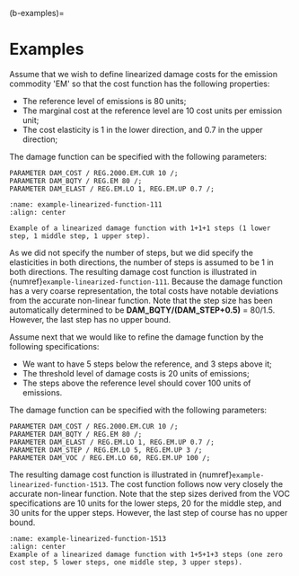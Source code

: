 (b-examples)=
# Examples

Assume that we wish to define linearized damage costs for the emission commodity \'EM\' so that the cost function has the following properties:

- The reference level of emissions is 80 units;
- The marginal cost at the reference level are 10 cost units per emission unit;
- The cost elasticity is 1 in the lower direction, and 0.7 in the upper direction;

The damage function can be specified with the following parameters:

```
PARAMETER DAM_COST / REG.2000.EM.CUR 10 /;
PARAMETER DAM_BQTY / REG.EM 80 /;
PARAMETER DAM_ELAST / REG.EM.LO 1, REG.EM.UP 0.7 /;
```

```{figure} /part-2/assets/linearized-damage-function.svg
:name: example-linearized-function-111
:align: center

Example of a linearized damage function with 1+1+1 steps (1 lower step, 1 middle step, 1 upper step).
```

As we did not specify the number of steps, but we did specify the elasticities in both directions, the number of steps is assumed to be 1 in both directions. The resulting damage cost function is illustrated in {numref}`example-linearized-function-111`. Because the damage function has a very coarse representation, the total costs have notable deviations from the accurate non-linear function. Note that the step size has been automatically determined to be **DAM_BQTY/(DAM_STEP+0.5)** = 80/1.5. However, the last step has no upper bound.

Assume next that we would like to refine the damage function by the following specifications:

- We want to have 5 steps below the reference, and 3 steps above it;
- The threshold level of damage costs is 20 units of emissions;
- The steps above the reference level should cover 100 units of emissions.

The damage function can be specified with the following parameters:

```
PARAMETER DAM_COST / REG.2000.EM.CUR 10 /;
PARAMETER DAM_BQTY / REG.EM 80 /;
PARAMETER DAM_ELAST / REG.EM.LO 1, REG.EM.UP 0.7 /;
PARAMETER DAM_STEP / REG.EM.LO 5, REG.EM.UP 3 /;
PARAMETER DAM_VOC / REG.EM.LO 60, REG.EM.UP 100 /;
```

The resulting damage cost function is illustrated in {numref}`example-linearized-function-1513`. The cost function follows now very closely the accurate non-linear function. Note that the step sizes derived from the VOC specifications are 10 units for the lower steps, 20 for the middle step, and 30 units for the upper steps. However, the last step of course has no upper bound.

 ```{figure} /part-2/assets/linearized-damage-function-2.svg
:name: example-linearized-function-1513
:align: center
Example of a linearized damage function with 1+5+1+3 steps (one zero cost step, 5 lower steps, one middle step, 3 upper steps).
```
